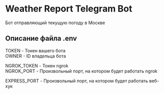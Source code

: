 # Weather Report Telegram Bot
Бот отправляющий текущую погоду в Москве

## Описание файла .env

TOKEN - Токен вашего бота  
OWNER - ID владельца бота  

NGROK_TOKEN - Токен ngrok  
NGROK_PORT - Произвольный порт, на котором будет работать ngrok

EXPRESS_PORT - Произвольный порт, на котором будет работать веб-хук